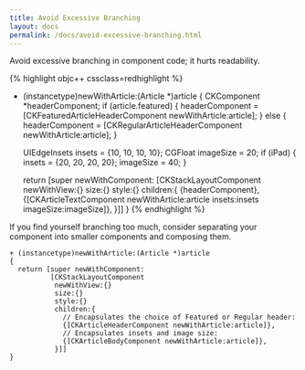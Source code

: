 ```yaml
---
title: Avoid Excessive Branching 
layout: docs
permalink: /docs/avoid-excessive-branching.html
---
```


Avoid excessive branching in component code; it hurts readability.

{% highlight objc++ cssclass=redhighlight %}
+ (instancetype)newWithArticle:(Article *)article
{
  CKComponent *headerComponent;
  if (article.featured) {
    headerComponent = [CKFeaturedArticleHeaderComponent newWithArticle:article];
  } else {
    headerComponent = [CKRegularArticleHeaderComponent newWithArticle:article];
  }

  UIEdgeInsets insets = {10, 10, 10, 10};
  CGFloat imageSize = 20;
  if (iPad) {
    insets = {20, 20, 20, 20};
    imageSize = 40;
  }

  return [super newWithComponent:
          [CKStackLayoutComponent
           newWithView:{}
           size:{}
           style:{}
           children:{
             {headerComponent},
             {[CKArticleTextComponent
               newWithArticle:article 
               insets:insets
               imageSize:imageSize]},
           }]]
}
{% endhighlight %}

If you find yourself branching too much, consider separating your component into smaller components and composing them.

```objc++
+ (instancetype)newWithArticle:(Article *)article
{
  return [super newWithComponent:
          [CKStackLayoutComponent
           newWithView:{}
           size:{}
           style:{}
           children:{
             // Encapsulates the choice of Featured or Regular header:
             {[CKArticleHeaderComponent newWithArticle:article]},
             // Encapsulates insets and image size:
             {[CKArticleBodyComponent newWithArticle:article]},
           }]]
}
```
